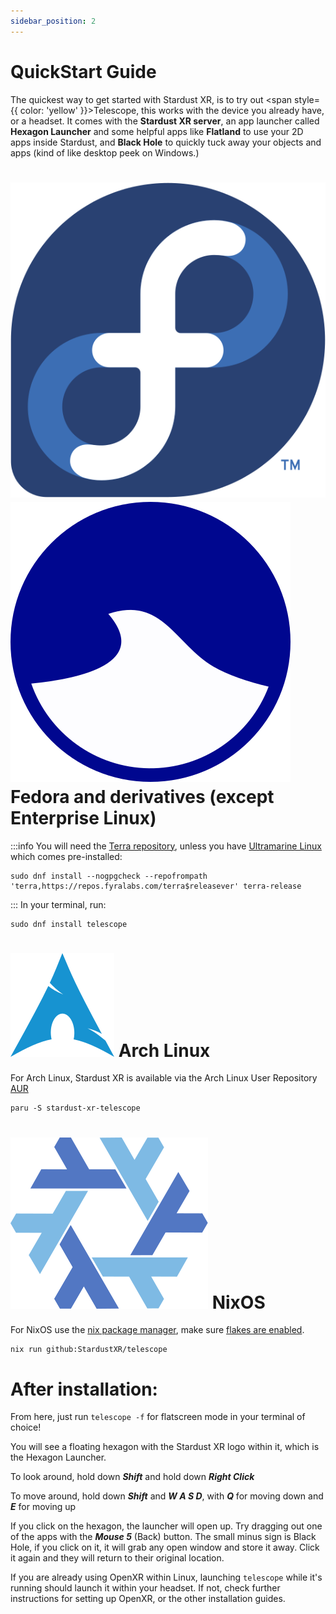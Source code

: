 ```yaml
---
sidebar_position: 2
---
```


# QuickStart Guide  

The quickest way to get started with Stardust XR, is to try out <span style={{ color: 'yellow' }}>Telescope</span>, this works with the device you already have, or a headset. It comes with the **Stardust XR server**, an app launcher called **Hexagon Launcher** and some helpful apps like **Flatland** to use your 2D apps inside Stardust,  and **Black Hole** to quickly tuck away your objects and apps (kind of like desktop peek on Windows.)
<h1>
  <img 
    src="/img/docs/Fedora_logo.svg" 
    alt="Fedora Logo" 
    style={{ verticalAlign: 'middle', height: '1em', marginRight: '0.5em' }} 
  />
  <img 
    src="/img/docs/ultramarine-logo.svg" 
    alt="Ultramarine Logo" 
    style={{ verticalAlign: 'middle', height: '1em', marginRight: '0.5em' }} 
  />
  Fedora and derivatives (except Enterprise Linux)
</h1>

:::info
You will need the [Terra repository](https://terra.fyralabs.com/), unless you have [Ultramarine Linux](https://ultramarine-linux.org/download/) which comes pre-installed: 
```
sudo dnf install --nogpgcheck --repofrompath 'terra,https://repos.fyralabs.com/terra$releasever' terra-release
```
:::
In your terminal, run:
```
sudo dnf install telescope 
``` 
<h1>
  <img src="/img/docs/arch.png" alt="Logo" style={{ verticalAlign: 'middle', height: '1em', marginRight: '0.5em' }} />
  Arch Linux 
</h1>

For Arch Linux, Stardust XR is available via the Arch Linux User Repository [AUR](https://aur.archlinux.org/packages/stardust-xr-telescope)
```
paru -S stardust-xr-telescope
```
<h1>
  <img src="/img/docs/nixos.svg" alt="Logo" style={{ verticalAlign: 'middle', height: '1em', marginRight: '0.5em' }} />
  NixOS 
</h1>

For NixOS use the [nix package manager](https://nixos.org/download/#nix-install-linux), make sure [flakes are enabled](https://nixos.wiki/wiki/flakes).
```
nix run github:StardustXR/telescope
```
# After installation:
From here, just run `telescope -f` for flatscreen mode in your terminal of choice!

You will see a floating hexagon with the Stardust XR logo within it, which is the Hexagon Launcher.


To look around, hold down ***Shift*** and hold down ***Right Click***

To move around, hold down ***Shift*** and ***W A S D***, with ***Q*** for moving down and ***E*** for moving up

If you click on the hexagon, the launcher will open up. Try dragging out one of the apps with the ***Mouse 5*** (Back) button. The small minus sign is Black Hole, if you click on it, it will grab any open window and store it away. Click it again and they will return to their original location.

If you are already using OpenXR within Linux, launching `telescope` while it's running should launch it within your headset. If not, check further instructions for setting up OpenXR, or the other installation guides. 
